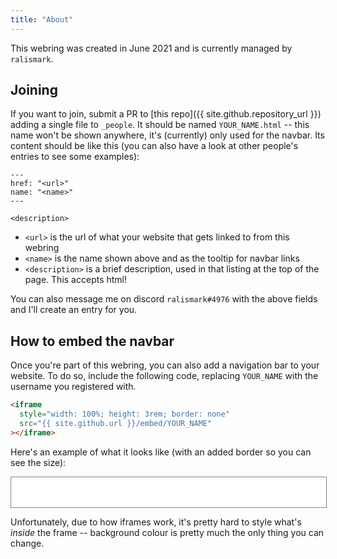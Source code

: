 ```yaml
---
title: "About"
---
```


This webring was created in June 2021 and is currently managed by `ralismark`.

## Joining

If you want to join, submit a PR to [this repo]({{ site.github.repository_url }}) adding a single file to `_people`.
It should be named `YOUR_NAME.html` -- this name won't be shown anywhere, it's (currently) only used for the navbar.
Its content should be like this (you can also have a look at other people's entries to see some examples):

	---
	href: "<url>"
	name: "<name>"
	---

	<description>

- `<url>` is the url of what your website that gets linked to from this webring
- `<name>` is the name shown above and as the tooltip for navbar links
- `<description>` is a brief description, used in that listing at the top of the page.
  This accepts html!

You can also message me on discord `ralismark#4976` with the above fields and I'll create an entry for you.

## How to embed the navbar

Once you're part of this webring, you can also add a navigation bar to your website.
To do so, include the following code, replacing `YOUR_NAME` with the username you registered with.

```html
<iframe
  style="width: 100%; height: 3rem; border: none"
  src="{{ site.github.url }}/embed/YOUR_NAME"
></iframe>
```

Here's an example of what it looks like (with an added border so you can see the size):

<iframe
  style="width: 100%; height: 3rem; border: 1px solid grey"
  src="embed/ralismark"
></iframe>

Unfortunately, due to how iframes work, it's pretty hard to style what's *inside* the frame -- background colour is pretty much the only thing you can change.
